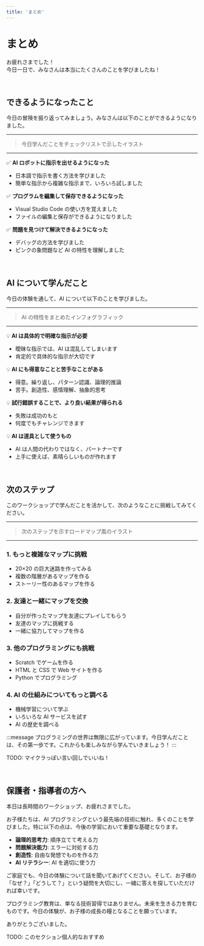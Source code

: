 ```yaml
---
title: 'まとめ'
---
```


# まとめ

お疲れさまでした！\
今日一日で、みなさんは本当にたくさんのことを学びましたね！

<br />

## できるようになったこと

今日の冒険を振り返ってみましょう。みなさんは以下のことができるようになりました。

---

> 今日学んだことをチェックリストで示したイラスト

---

✅ **AI ロボットに指示を出せるようになった**

-   日本語で指示を書く方法を学びました
-   簡単な指示から複雑な指示まで、いろいろ試しました

✅ **プログラムを編集して保存できるようになった**

-   Visual Studio Code の使い方を覚えました
-   ファイルの編集と保存ができるようになりました

✅ **問題を見つけて解決できるようになった**

-   デバッグの方法を学びました
-   ピンクの象問題など AI の特性を理解しました

<br />

## AI について学んだこと

今日の体験を通して、AI について以下のことを学びました。

---

> AI の特性をまとめたインフォグラフィック

---

💡 **AI は具体的で明確な指示が必要**

-   曖昧な指示では、AI は混乱してしまいます
-   肯定的で具体的な指示が大切です

💡 **AI にも得意なことと苦手なことがある**

-   得意。繰り返し、パターン認識、論理的推論
-   苦手。創造性、感情理解、抽象的思考

💡 **試行錯誤することで、より良い結果が得られる**

-   失敗は成功のもと
-   何度でもチャレンジできます

💡 **AI は道具として使うもの**

-   AI は人間の代わりではなく、パートナーです
-   上手に使えば、素晴らしいものが作れます

<br />

## 次のステップ

このワークショップで学んだことを活かして、次のようなことに挑戦してみてください。

---

> 次のステップを示すロードマップ風のイラスト

---

### 1. もっと複雑なマップに挑戦

-   20×20 の巨大迷路を作ってみる
-   複数の階層があるマップを作る
-   ストーリー性のあるマップを作る

### 2. 友達と一緒にマップを交換

-   自分が作ったマップを友達にプレイしてもらう
-   友達のマップに挑戦する
-   一緒に協力してマップを作る

### 3. 他のプログラミングにも挑戦

-   Scratch でゲームを作る
-   HTML と CSS で Web サイトを作る
-   Python でプログラミング

### 4. AI の仕組みについてもっと調べる

-   機械学習について学ぶ
-   いろいろな AI サービスを試す
-   AI の歴史を調べる

:::message
プログラミングの世界は無限に広がっています。今日学んだことは、その第一歩です。これからも楽しみながら学んでいきましょう！
:::

TODO: マイクラっぽい言い回しでいいね！

<br />

## 保護者・指導者の方へ

本日は長時間のワークショップ、お疲れさまでした。

お子様たちは、AI プログラミングという最先端の技術に触れ、多くのことを学びました。特に以下の点は、今後の学習において重要な基礎となります。

-   **論理的思考力**: 順序立てて考える力
-   **問題解決能力**: エラーに対処する力
-   **創造性**: 自由な発想でものを作る力
-   **AI リテラシー**: AI を適切に使う力

ご家庭でも、今日の体験について話を聞いてあげてください。そして、お子様の「なぜ？」「どうして？」という疑問を大切にし、一緒に答えを探していただければ幸いです。

プログラミング教育は、単なる技術習得ではありません。未来を生きる力を育むものです。今日の体験が、お子様の成長の糧となることを願っています。

ありがとうございました。

TODO: このセクション個人的なおすすめ
